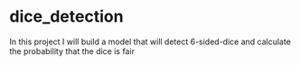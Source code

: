 # dice_detection
In this project I will build a model that will detect 6-sided-dice and calculate the probability that the dice is fair
